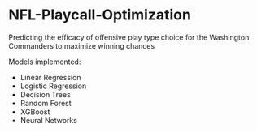 # NFL-Playcall-Optimization
Predicting the efficacy of offensive play type choice for the Washington Commanders to maximize winning chances

Models implemented:
- Linear Regression 
- Logistic Regression
- Decision Trees
- Random Forest
- XGBoost
- Neural Networks

